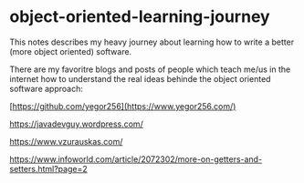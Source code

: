 # object-oriented-learning-journey

This notes describes my heavy journey about learning how to write a better (more object oriented) software.

There are my favoritre blogs and posts of people which teach me/us in the internet how to understand the real ideas behinde the object oriented software approach:

[https://github.com/yegor256](https://www.yegor256.com/)

https://javadevguy.wordpress.com/

https://www.vzurauskas.com/

https://www.infoworld.com/article/2072302/more-on-getters-and-setters.html?page=2

